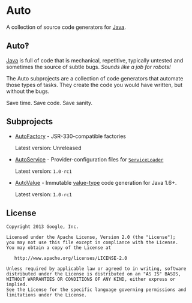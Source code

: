 Auto
======

A collection of source code generators for [Java][java].

Auto‽
-----

[Java][java] is full of code that is mechanical, repetitive, typically untested and sometimes the source of subtle bugs. _Sounds like a job for robots!_

The Auto subprojects are a collection of code generators that automate those types of tasks. They create the code you would have written, but without the bugs.

Save time.  Save code.  Save sanity.

Subprojects
-----------

  * [AutoFactory](https://github.com/google/auto/tree/master/factory) - JSR-330-compatible factories

    Latest version: Unreleased

  * [AutoService](https://github.com/google/auto/tree/master/service) - Provider-configuration files for [`ServiceLoader`](http://docs.oracle.com/javase/7/docs/api/java/util/ServiceLoader.html)

    Latest version: `1.0-rc1`

  * [AutoValue](https://github.com/google/auto/tree/master/value) - Immutable [value-type](http://en.wikipedia.org/wiki/Value_object) code generation for Java 1.6+.

    Latest version: `1.0-rc1`

License
-------

    Copyright 2013 Google, Inc.

    Licensed under the Apache License, Version 2.0 (the "License");
    you may not use this file except in compliance with the License.
    You may obtain a copy of the License at

       http://www.apache.org/licenses/LICENSE-2.0

    Unless required by applicable law or agreed to in writing, software
    distributed under the License is distributed on an "AS IS" BASIS,
    WITHOUT WARRANTIES OR CONDITIONS OF ANY KIND, either express or implied.
    See the License for the specific language governing permissions and
    limitations under the License.

[java]: https://en.wikipedia.org/wiki/Java_(programming_language)

